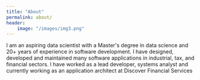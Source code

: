 ```yaml
---
title: "About"
permalink: about/
header:  
    image: "/images/img3.png"
---
```

I am an aspiring data scientist with a Master's degree in data science and 20+ years of experience in software development. I have designed, developed and maintained many software applications in industrial, tax, and financial sectors. I have worked as a lead developer, systems analyst and currently working as an application architect at Discover Financial Services
